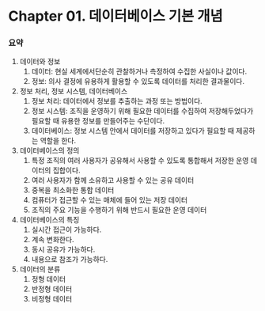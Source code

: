 # Chapter 01. 데이터베이스 기본 개념

### 요약
1. 데이터와 정보
   1. 데이터: 현실 세계에서단순히 관찰하거나 측정하여 수집한 사실이나 값이다.
   2. 정보: 의사 결정에 유용하게 활용할 수 있도록 데이터를 처리한 결과물이다.
2. 정보 처리, 정보 시스템, 데이터베이스
   1. 정보 처리: 데이터에서 정보를 추출하는 과정 또는 방법이다.
   2. 정보 시스템: 조직을 운영하기 위해 필요한 데이터를 수집하여 저장해두었다가 필요할 때 유용한 정보를 만들어주는 수단이다.
   3. 데이터베이스: 정보 시스템 안에서 데이터를 저장하고 있다가 필요할 때 제공하는 역할을 한다.
3. 데이터베이스의 정의
   1. 특정 조직의 여러 사용자가 공유해서 사용할 수 있도록 통합해서 저장한 운영 데이터의 집합이다.
   2. 여러 사용자가 함께 소유하고 사용할 수 있는 공유 데이터
   3. 중복을 최소화한 통합 데이터
   4. 컴퓨터가 접근할 수 있는 매체에 들어 있는 저장 데이터
   5. 조직의 주요 기능을 수행하기 위해 반드시 필요한 운영 데이터
4. 데이터베이스의 특징
   1. 실시간 접근이 가능하다.
   2. 계속 변화한다.
   3. 동시 공유가 가능하다.
   4. 내용으로 참조가 가능하다.
5. 데이터의 분류
   1. 정형 데이터
   2. 반정형 데이터
   3. 비정형 데이터
